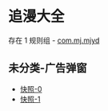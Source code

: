 # 追漫大全

存在 1 规则组 - [com.mj.mjyd](/src/apps/com.mj.mjyd.ts)

## 未分类-广告弹窗

- [快照-0](https://i.gkd.li/i/12877729)
- [快照-1](https://i.gkd.li/i/12895086)
